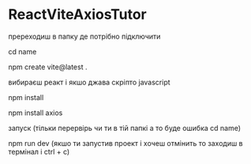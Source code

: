 # ReactViteAxiosTutor

пререходиш в папку де потрібно підключити 

cd name

npm create vite@latest . 

вибираєш реакт і якшо джава скріпто javascript 

npm install

npm install axios


запуск (тільки перервірь чи ти в тій папкі а то буде ошибка cd name)

npm run dev (якшо ти запустив проект і хочеш отмінить то заходиш в термінал і ctrl + c)

